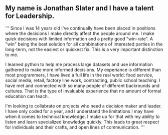 ## My name is Jonathan Slater and I have a talent for Leadership.
'''
Since I was 14 years old I've continually have been placed in positions where the decisions I make directly affect the people around me. I make quick decisions with limited information and a pretty good "win-rate". A "win" being the best solution for all combinations of interested parties in the long-term, not the easiest or quickest fix. This is a very important distinction to me.

I learned python to help me process large datasets and use information gathered to make more informed decisions. My experiance is different than most programmers, I have lived a full life in the real world: food service, social media, retail, factory line work, contracting, public school teaching. I have met and connected with so many people of different backrounds and cultures. That is the type of invaluable experience that no amount of formal education can teach.

I'm looking to collabrate on projects who need a decision maker and leader. I have only coded for a year, and I understand the limitations I may have when it comes to technical knowledge. I make up for that with my ability to listen and learn specialized knowledge quickly. This leads to great respect for individuals and their crafts, and open lines of communication.
'''

